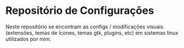 # Repositório de Configurações

Neste repositório se encontram as configs / modificações visuais (extensões, temas de ícones, temas gtk, plugins, etc) em sistemas linux utilizados por mim. 
